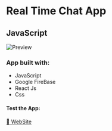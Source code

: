 # Real Time Chat App

## JavaScript

![Preview]()

### App built with:

- JavaScript
- Google FireBase
- React Js
- Css

#### Test the App:

[💌 WebSite](https://superchat-9d54e.web.app/)

